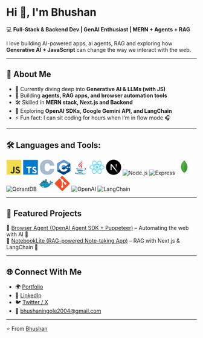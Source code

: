 # Hi 👋, I'm Bhushan

💻 **Full-Stack & Backend Dev | GenAI Enthusiast | MERN + Agents + RAG**

I love building AI-powered apps, ai agents, RAG and exploring how **Generative AI + JavaScript** can change the way we interact with the web.

---

## 🚀 About Me

- 🌱 Currently diving deep into **Generative AI & LLMs (with JS)**
- 🤖 Building **agents, RAG apps, and browser automation tools**
- 🛠 Skilled in **MERN stack, Next.js and Backend**
- 📌 Exploring **OpenAI SDKs, Google Gemini API, and LangChain**
- ⚡ Fun fact: I can sit coding for hours when I’m in flow mode 🎧

---

## 🛠 Languages and Tools:

<p align="left"> 
  <img src="https://raw.githubusercontent.com/devicons/devicon/master/icons/javascript/javascript-original.svg" alt="JavaScript" width="40" height="40"/> 
  <img src="https://raw.githubusercontent.com/devicons/devicon/master/icons/typescript/typescript-original.svg" alt="TypeScript" width="40" height="40"/> 
  <img src="https://raw.githubusercontent.com/devicons/devicon/master/icons/c/c-original.svg" alt="C" width="40" height="40"/> 
  <img src="https://raw.githubusercontent.com/devicons/devicon/master/icons/cplusplus/cplusplus-original.svg" alt="C++" width="40" height="40"/> 
  <img src="https://raw.githubusercontent.com/devicons/devicon/master/icons/java/java-original.svg" alt="Java" width="40" height="40"/> 
  <img src="https://raw.githubusercontent.com/devicons/devicon/master/icons/react/react-original.svg" alt="React" width="40" height="40"/> 
  <img src="https://raw.githubusercontent.com/devicons/devicon/master/icons/nextjs/nextjs-original.svg" alt="Next.js" width="40" height="40"/> 
  <img src="https://img.icons8.com/?size=100&id=hsPbhkOH4FMe&format=png&color=000000" alt="Node.js" width="40" height="40"/> 
  <img src="https://img.icons8.com/?size=100&id=PZQVBAxaueDJ&format=png&color=000000" alt="Express" width="40" height="40"/> 
  <img src="https://raw.githubusercontent.com/devicons/devicon/master/icons/mongodb/mongodb-original.svg" alt="MongoDB" width="40" height="40"/> 
  <img src="https://raw.githubusercontent.com/qdrant/qdrant/master/docs/logo.svg" alt="QdrantDB" width="40" height="40"/> 
  <img src="https://raw.githubusercontent.com/devicons/devicon/master/icons/docker/docker-original.svg" alt="Docker" width="40" height="40"/> 
  <img src="https://raw.githubusercontent.com/devicons/devicon/master/icons/git/git-original.svg" alt="Git" width="40" height="40"/>
  <img src="https://img.icons8.com/?size=100&id=TUk7vxvtu6hX&format=png&color=000000" alt="OpenAI" width="40" height="40"/> 
  <img src="https://cdn.brandfetch.io/idzf7Sjo28/w/400/h/400/theme/dark/icon.jpeg?c=1dxbfHSJFAPEGdCLU4o5B" alt="LangChain" width="40" height="40"/>
</p>

---

## 📌 Featured Projects

🔹 [Browser Agent (OpenAI Agent SDK + Puppeteer)](https://github.com/bhushan-ai/browser-agent-by-OpenAi-AgentSdk) – Automating the web with AI 🤖  
🔹 [NotebookLite (RAG-powered Note-taking App)](https://github.com/bhushan-ai/nextjs-Rag-application-NoteBookLite) – RAG with Next.js & LangChain 📝

---

## 🌐 Connect With Me

- 🌍 [Portfolio](https://bhushan-ai.netlify.app)  
- 💼 [LinkedIn](https://www.linkedin.com/in/bhushan-ai)  
- 🐦 [Twitter / X](https://x.com/bhushann_ai)  
- 📧 bhushaningole2004@gmail.com  

---

⭐️ From [Bhushan](https://github.com/bhushan-ai)

